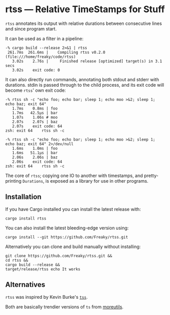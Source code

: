 # rtss — Relative TimeStamps for Stuff

`rtss` annotates its output with relative durations between consecutive lines and
since program start.

It can be used as a filter in a pipeline:

```
-% cargo build --release 2>&1 | rtss
 261.7ms  261.6ms |    Compiling rtss v0.2.0 (file:///home/freaky/code/rtss)
   3.02s    2.76s |     Finished release [optimized] target(s) in 3.1 secs
   3.02s    exit code: 0
```

It can also directly run commands, annotating both stdout and stderr with durations.
stdin is passed through to the child process, and its exit code will become `rtss`'
own exit code:

```
-% rtss sh -c "echo foo; echo bar; sleep 1; echo moo >&2; sleep 1; echo baz; exit 64"
   1.7ms    0.8ms | foo
   1.7ms   42.5μs | bar
   1.07s    1.06s # moo
   2.07s    2.07s | baz
   2.07s    exit code: 64
zsh: exit 64    rtss sh -c

-% rtss sh -c "echo foo; echo bar; sleep 1; echo moo >&2; sleep 1; echo baz; exit 64" 2>/dev/null
   1.6ms    1.0ms | foo
   1.6ms   51.1μs | bar
   2.06s    2.06s | baz
   2.06s    exit code: 64
zsh: exit 64    rtss sh -c
```

The core of `rtss`; copying one IO to another with timestamps, and pretty-printing
`Durations`, is exposed as a library for use in other programs.


## Installation

If you have Cargo installed you can install the latest release with:

```
cargo install rtss
```

You can also install the latest bleeding-edge version using:

```
cargo install --git https://github.com/Freaky/rtss.git
```

Alternatively you can clone and build manually without installing:

```
git clone https://github.com/Freaky/rtss.git &&
cd rtss &&
cargo build --release &&
target/release/rtss echo It works
```


## Alternatives

`rtss` was inspired by Kevin Burke's [`tss`](https://github.com/kevinburke/tss).

Both are basically trendier versions of `ts` from [moreutils](https://joeyh.name/code/moreutils/).
